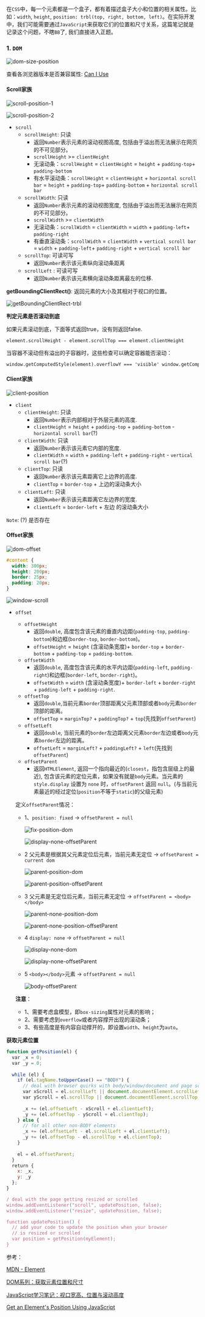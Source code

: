 

在`CSS`中，每一个元素都是一个盒子，都有着描述盒子大小和位置的相关属性。比如：`width`, `height`, `position: trbl(top, right, bottom, left)`。在实际开发中，我们可能需要通过`JavaScript`来获取它们的位置和尺寸关系，这篇笔记就是记录这个问题，不瞎`BB`了, 我们直接进入正题。

### 1. `DOM`

![dom-size-position](./images/dom-size-position.png)

查看各浏览器版本是否兼容属性: [Can I Use](<https://caniuse.com/>)

#### **Scroll家族**

![scroll-position-1](./images/scroll-position-1.png)

![scroll-position-2](./images/scroll-position-2.png)

* `scroll`
  * `scrollHeight`: 只读
    * 返回`Number`表示元素的滚动视图高度, 包括由于溢出而无法展示在网页的不可见部分。
    * `scrollHeight` >= `clientHeight`
    * 无滚动条：`scrollHeight` = `clientHeight` = `height` + `padding-top`+ `padding-bottom`
    * 有水平滚动条：`scrollHeight` = `clientHeight` + `horizontal scroll bar` = `height` + `padding-top`+ `padding-bottom` + `horizontal scroll bar`
  * `scrollWidth`: 只读
    * 返回`Number`表示元素的滚动视图宽度, 包括由于溢出而无法展示在网页的不可见部分。
    * `scrollWidth` >= `clientWidth`
    * 无滚动条：`scrollWidth` = `clientWidth` = `width` + `padding-left`+ `padding-right`
    * 有垂直滚动条：`scrollWidth` = `clientWidth` + `vertical scroll bar` = `width` + `padding-left`+ `padding-right` + `vertical scroll bar`
  * `scrollTop`: 可读可写
    * 返回`Number`表示该元素纵向滚动条距离
  * `scrollLeft` : 可读可写
    * 返回`Number`表示该元素横向滚动条距离最左的位移.

**getBoundingClientRect()**: 返回元素的大小及其相对于视口的位置。

![getBoundingClientRect-trbl](./images/getBoundingClientRect-trbl.png)

**判定元素是否滚动到底**

如果元素滚动到底，下面等式返回true，没有则返回false.

```
element.scrollHeight - element.scrollTop === element.clientHeight
```

当容器不滚动但有溢出的子容器时，这些检查可以确定容器能否滚动：

```html
window.getComputedStyle(element).overflowY === 'visible' window.getComputedStyle(element).overflowY !== 'hidden'
```

#### **Client家族**

![client-position](./images/client-position.png)

* `client`
  * `clientHeight`: 只读
    * 返回`Number`表示内部相对于外层元素的高度.
    * `clientHeight` = `height` + `padding-top` + `padding-bottom` - `horizontal scroll bar`(?)
  * `clientWidth`: 只读
    * 返回`Number`表示该元素它内部的宽度.
    * `clientWidth` = `width` + `padding-left` + `padding-right` - `vertical scroll bar`(?)
  * `clientTop`: 只读
    * 返回`Number`表示该元素距离它上边界的高度.
    * `clientTop` = `border-top` + 上边的滚动条大小
  * `clientLeft`: 只读
    * 返回`Number`表示该元素距离它左边界的宽度.
    * `clientLeft` = `border-left` + 左边 的滚动条大小

`Note`: (?) 是否存在

#### **Offset家族**

![dom-offset](./images/dom-offset.png)

```css
#content {
  width: 300px;
  height: 200px;
  border: 25px;
  padding: 20px;
}
```

![window-scroll](./images/window-scroll.png)

* `offset`
  * `offsetHeight`
    * 返回`double`, 高度包含该元素的垂直内边距(`padding-top`, `padding-bottom`)和边框(`border-top`, `border-bottom`)。
    * `offsetHeight` = `height` (含滚动条宽度)+ `border-top` + `border-bottom` + `padding-top` + `padding-bottom`.
  * `offsetWidth`
    * 返回`double`, 高度包含该元素的水平内边距(`padding-left`, `padding-right`)和边框(`border-left`, `border-right`)。
    * `offsetWidth` = `width` (含滚动条宽度)+ `border-left` + `border-right` + `padding-left` + `padding-right`.
  * `offsetTop`
    * 返回`double`,当前元素`border`顶部距离父元素顶部或者`body`元素`border`顶部的距离。
    * `offsetTop` = `marginTop?` + `paddingTop?` + `top`(先找到`offsetParent`)
  * `offsetLeft`
    * 返回`double`, 当前元素的`border`左边距离父元素`border`左边或者`body`元素`border`左边的距离。
    * `offsetLeft` = `marginLeft?` + `paddingLeft?` + `left`(先找到`offsetParent`)
  * `offsetParent`
    * 返回`HTMLElement`, 返回一个指向最近的(`closest`，指包含层级上的最近), 包含该元素的定位元素，如果没有就是`body`元素。当元素的 `style.display` 设置为 `none` 时，`offsetParent` 返回 `null`。(与当前元素最近的经过定位(`position`不等于`static`)的父级元素)

  定义`offsetParent`情况：

  - 1、`position: fixed` -> `offsetParent = null`

    ![fix-position-dom](./images/fix-position-dom.png)

    ![display-none-offsetParent](./images/display-none-offsetParent.png)

  - 2 父元素是根据其父元素定位后元素，当前元素无定位 -> `offsetParent = current dom`

    ![parent-position-dom](./images/parent-position-dom.png)

    ![parent-position-offsetParent](./images/parent-position-offsetParent.png)

  - 3 父元素是无定位后元素，当前元素无定位  -> `offsetParent = <body></body>`

    ![parent-none-position-dom](./images/parent-none-position-dom.png)

    ![parent-none-position-offsetParent](./images/parent-none-position-offsetParent.png)

  - 4  `display: none` -> `offsetParent = null`

    ![display-none-dom](./images/display-none-dom.png)

    ![display-none-offsetParent](./images/display-none-offsetParent.png)

  - 5  `<body></body>`元素 -> `offsetParent = null`

    ![body-offsetParent](./images/body-offsetParent.png)

  **注意**：

  - 1、需要考虑盒模型，即`box-sizing`属性对元素的影响；
  - 2、需要考虑到`overflow`或者内容撑开出现的滚动条；
  - 3、有些高度是有内容自动撑开的，即设置`width`、`height`为`auto`。

**获取元素位置**

```javascript
function getPosition(el) {
  var _x = 0;
  var _y = 0;
 
  while (el) {
    if (el.tagName.toUpperCase() == "BODY") {
      // deal with browser quirks with body/window/document and page scroll
      var xScroll = el.scrollLeft || document.documentElement.scrollLeft;
      var yScroll = el.scrollTop || document.documentElement.scrollTop;
 
      _x += (el.offsetLeft - xScroll + el.clientLeft);
      _y += (el.offsetTop - yScroll + el.clientTop);
    } else {
      // for all other non-BODY elements
      _x += (el.offsetLeft - el.scrollLeft + el.clientLeft);
      _y += (el.offsetTop - el.scrollTop + el.clientTop);
    }
 
    el = el.offsetParent;
  }
  return {
    x: _x,
    y: _y
  };
}

/ deal with the page getting resized or scrolled
window.addEventListener("scroll", updatePosition, false);
window.addEventListener("resize", updatePosition, false);

function updatePosition() {
  // add your code to update the position when your browser
  // is resized or scrolled
  var position = getPosition(myElement);
}
```



参考：

[MDN - Element](<https://developer.mozilla.org/zh-CN/docs/Web/API/Element>)

[DOM系列：获取元素位置和尺寸](<https://www.w3cplus.com/javascript/get-element-position-and-size-using-javascript.html>)

[JavaScript学习笔记：视口宽高、位置与滚动高度](<https://www.w3cplus.com/javascript/offset-scroll-client.html>)

[Get an Element's Position Using JavaScript](<https://www.kirupa.com/html5/get_element_position_using_javascript.htm>)

